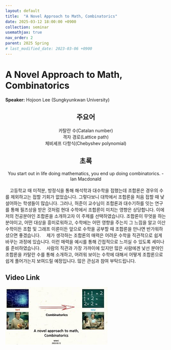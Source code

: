 ```yaml
---
layout: default
title:  "A Novel Approach to Math, Combinatorics"
date: 2025-03-12 18:00:00 +0900
collection: seminar
usemathjax: true
nav_order: 2
parent: 2025 Spring
# last_modified_date: 2023-03-06 +0900
---
```

# A Novel Approach to Math, Combinatorics

**Speaker:** Hojoon Lee (Sungkyunkwan University) <br>

## <center> 주요어 </center>
<center>카탈란 수(Catalan number)</center>
<center>격자 경로(Lattice path)</center>
<center>체비셰프 다항식(Chebyshev polynomial)</center>
   
## <center> 초록 </center>

<center> You start out in life doing mathematics, you end up doing combinatorics. -Ian Macdonald </center> <br>
&emsp;고등학교 때 미적분, 방정식을 통해 해석학과 대수학을 접했는데 조합론은 경우의 수를 제외하고는 접할 기회가 없었습니다. 그렇다보니 대학에서 조합론을 처음 접할 때 낯설어하는 학생들이 많습니다. 그러나, 허준이 교수님이 조합론과 대수기하를 잇는 연구를 통해 필즈상을 받은 것처럼 현대 수학에서 조합론이 미치는 영향은 상당합니다. 이에 저의 전공분야인 조합론을 소개하고자 이 주제를 선택하였습니다. 조합론이 무엇을 하는 분야이고, 어떤 대상을 흥미로워하고, 수학에는 어떤 영향을 주는지 그 느낌을 알고 이산수학이든 조합 및 그래프 이론이든 앞으로 수학을 공부할 때 조합론을 만나면 반가워하셨으면 좋겠습니다.
&emsp;제가 생각하는 조합론의 매력은 어려운 수학을 직관적으로 쉽게 바꾸는 과정에 있습니다. 이런 매력을 예시를 통해 간접적으로 느끼실 수 있도록 세미나를 준비하였습니다.
&emsp;사람의 직관과 가장 가까이에 있지만 많은 사람에겐 낯선 분야인 조합론을 카탈란 수를 통해 소개하고, 어려워 보이는 수학에 대해서 어떻게 조합론으로 쉽게 풀어가는지 보여드릴 예정입니다. 많은 관심과 참여 부탁드립니다.

## Video Link

[![Video Label](pictures/2_combinatorics.jpg)](https://www.youtube.com/watch?v=phEjbmfQY_g)

<!-- ## PDF Download -->

<!-- <a target='_blank' href='../2024-1/2024-1_download/crime.pdf'>What is Counting? PDF</a> -->